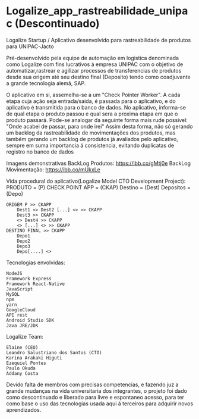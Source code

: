 # Logalize_app_rastreabilidade_unipac (Descontinuado)
Logalize Startup / Aplicativo desenvolvido para rastreabilidade de produtos para UNIPAC-Jacto

Pré-desenvolvido pela equipe de automação em logistica denominada como Logalize com fins lucrativos á empresa UNIPAC com o objetivo de automatizar,rastrear e agilizar processos de transferencias de produtos desde sua origem até seu destino final (Deposito) tendo como coadjuvante a grande tecnologia alemã, SAP.

O aplicativo em si, assemelha-se a um "Check Pointer Worker". A cada etapa cuja ação seja entrada/saida, é passada para o aplicativo, e do aplicativo é transmitida para o banco de dados.
No aplicativo, informa-se de qual etapa o produto passou e qual sera a proxima etapa em que o produto passará.
	Pode-se analogar da seguinte forma mais rude possivel:
			"Onde acabei de passar, para onde irei"
Assim desta forma, não só gerando um backlog da rastreabilidade de movimentações dos produtos, mas também gerando um backlog de produtos já avaliados pelo aplicativo, sempre em suma importancia á consistencia, evitando duplicatas de registro no banco de dados

Imagens demonstrativas
	BackLog Produtos: https://ibb.co/gMtj0e
	BackLog Movimentação: https://ibb.co/mUkxLe

Vida procedural do aplicativo(Logalize Model CTO Development Project):
	PRODUTO = (P)		CHECK POINT APP = (CKAP)	Destino = (Dest) Depositos = (Depo)
	
	ORIGEM P >> CKAPP 
		Dest1 <> Dest2 [...] <> >> CKAPP
		Dest3 >> CKAPP
		<> Dest4 >> CKAPP
		<> [...] <> >> CKAPP
	DESTINO FINAL >> CKAPP
		Depo1
		Depo2
		Depo3
		Depo[....] <>

Tecnologias envolvidas:

	NodeJS
	Framework Express
	Framework React-Native
	JavaScript
	MySQL
	npm
	yarn
	GoogleCloud
	API rest
	Android Studio SDK
	Java JRE/JDK
	
	
Logalize Team:

	Elaine (CEO)
	Leandro Salustriano dos Santos (CTO)
	Karina Arakaki Higuti
	Ezequiel Pontes
	Paulo Okuda
	Addany Costa
	
Devido falta de membros com precisas competencias, e fazendo juz a grande mudanças na vida universitaria dos integrantes, o projeto foi dado como descontinuado e liberado para livre e espontaneo acesso, para ter como base o uso das tecnologias usada aqui á terceiros para adquirir novos aprendizados.


	
	
